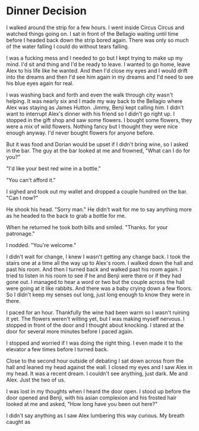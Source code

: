 # Dinner Decision
I walked around the strip for a few hours.  I went inside Circus Circus and watched things going on.  I sat in front of the Bellagio waiting until time before I headed back down the strip bored again.  There was only so much of the water falling I could do without tears falling.  

I was a fucking mess and I needed to go but I kept trying to make up my mind.  I'd sit and thing and I'd be ready to leave.  I wanted to go home, leave Alex to his life like he wanted.  And then I'd close my eyes and I would drift into the dreams and then I'd see him again in my dreams and I'd need to see his blue eyes again for real.

I was washing back and forth and even the walk through city wasn't helping.  It was nearly six and I made my way back to the Bellagio where Alex was staying as James Hutton.  Jimmy, Benji kept calling him.  I didn't want to interrupt Alex's dinner with his friend so I didn't go right up.  I stopped in the gift shop and saw some flowers.  I bought some flowers, they were a mix of wild flowers.  Nothing fancy but I thought they were nice enough anyway.  I'd never bought flowers for anyone before.  

But it was food and Dorian would be upset if I didn't bring wine, so I asked in the bar.  The guy at the bar looked at me and frowned, "What can I do for you?"

"I'd like your best red wine in a bottle."

"You can't afford it."

I sighed and took out my wallet and dropped a couple hundred on the bar.  "Can I now?"

He shook his head.  "Sorry man."  He didn't wait for me to say anything more as he headed to the back to grab a bottle for me.  

When he returned he took both bills and smiled.  "Thanks. for your patronage."

I nodded.  "You're welcome."

I didn't wait for change, I knew I wasn't getting any change back.  I took the stairs one at a time all the way up to Alex's room.  I walked down the hall and past his room.  And then I turned back and walked past his room again.  I tried to listen in his room to see if he and Benji were there or if they had gone out.  I managed to hear a word or two but the couple across the hall were going at it like rabbits.  And there was a baby crying down a few floors.  So I didn't keep my senses out long, just long enough to know they were in there.  

I paced for an hour.  Thankfully the wine had been warm so I wasn't ruining it yet.  The flowers weren't wilting yet, but I was making myself nervous.  I stopped in front of the door and I thought about knocking.  I stared at the door for several more minutes before I paced again.  

I stopped and worried if I was doing the right thing.  I even made it to the elevator a few times before I turned back.  

Close to the second hour outside of debating I sat down across from the hall and leaned my head against the wall.  I closed my eyes and I saw Alex in my head.  It was a recent dream.  I couldn't see anything, just dark.  Me and Alex.  Just the two of us.

I was lost in my thoughts when I heard the door open.  I stood up before the door opened and Benji, with his asian complexion and his frosted hair looked at me and asked, "How long have you been out here?"

I didn't say anything as I saw Alex lumbering this way curious.  My breath caught as
<!--stackedit_data:
eyJoaXN0b3J5IjpbLTIxMTIwMzUyNDAsMTM5MTY2MTEyMiwtMj
ExNjcxMDY2OCwtMTI1NjgyMjU3LDEwNTc4ODg2NzUsLTEyNjM0
NzUxMyw4OTMzOTYxNDEsLTIwMTM4NzY3MjcsOTI4ODA2OTIsLT
ExNTI2MjU5OTMsLTExNzc3NjEyNzFdfQ==
-->